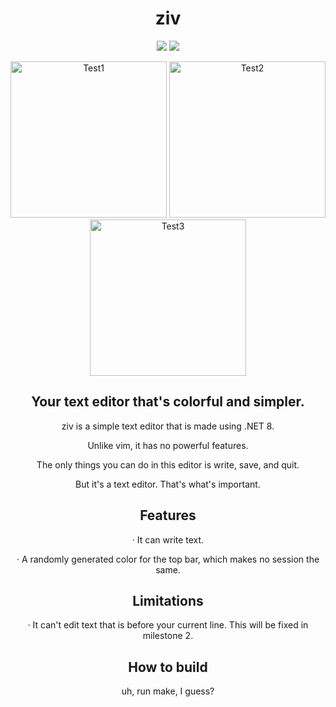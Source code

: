 <h1 align="center">ziv</h1>
<p align="center">
  <img src="https://img.shields.io/github/actions/workflow/status/z-izz/ziv/makefile.yml?style=flat-square">
  <img src="https://img.shields.io/github/languages/code-size/z-izz/ziv?style=flat-square">
</p>
<p align="center">
  <img width="250" src="https://github.com/z-izz/ziv/assets/49623720/b675a7c0-a641-4d22-adb2-949c4992f650" alt="Test1">
  <img width="250" src="https://github.com/z-izz/ziv/assets/49623720/869f0a84-59f6-44c4-8807-6eb3b912f1a2" alt="Test2">
  <img width="250" src="https://github.com/z-izz/ziv/assets/49623720/60b83ff3-909c-4d77-9cfe-8e081e191192" alt="Test3">
</p>

<h2 align="center">Your text editor that's colorful and simpler.</h2>

<p align="center">ziv is a simple text editor that is made using .NET 8.</p>
<p align="center">Unlike vim, it has no powerful features.</p>
<p align="center">The only things you can do in this editor is write, save, and quit.</p>
<p align="center">But it's a text editor. That's what's important.</p>

<h2 align="center">Features</h2>

<p align="center">· It can write text.</p>
<p align="center">· A randomly generated color for the top bar, which makes no session the same.</p>

<h2 align="center">Limitations</h2>

<p align="center">· It can't edit text that is before your current line. This will be fixed in milestone 2.</p>

<h2 align="center">How to build</h2>

<p align="center">uh, run make, I guess?</p>
